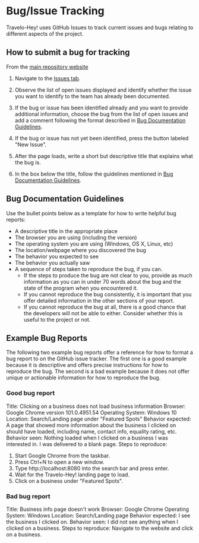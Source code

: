 # Bug/Issue Tracking

Travelo-Hey! uses GitHub Issues to track current issues and bugs relating to different aspects of the project.

## How to submit a bug for tracking

From the [main repository website](https://github.com/aedanmc/travelo-hey) 

1. Navigate to the [Issues tab](https://github.com/aedanmc/travelo-hey/issues). 

2. Observe the list of open issues displayed and identify whether the issue you want to identify to the team has already been documented.

3. If the bug or issue has been identified already and you want to provide additional information, choose the bug from the list of open issues and add a comment following the format described in [Bug Documentation Guidelines](#bug-documentation-guidelines).

4. If the bug or issue has not yet been identified, press the button labeled "New Issue".

5. After the page loads, write a short but descriptive title that explains what the bug is.

6. In the box below the title, follow the guidelines mentioned in [Bug Documentation Guidelines](#bug-documentation-guidelines).


## Bug Documentation Guidelines

Use the bullet points below as a template for how to write helpful bug reports:
- A descriptive title in the appropriate place
- The browser you are using (including the version)
- The operating system you are using (Windows, OS X, Linux, etc)
- The location/webpage where you discovered the bug
- The behavior you expected to see
- The behavior you actually saw
- A sequence of steps taken to reproduce the bug, if you can.
  - If the steps to produce the bug are not clear to you, provide as much information as you can in under 70 words about the bug and the state of the program when you encountered it.
  - If you cannot reproduce the bug consistently, it is important that you offer detailed information in the other sections of your report.
  - If you cannot reproduce the bug at all, there is a good chance that the developers will not be able to either. Consider whether this is useful to the project or not.

## Example Bug Reports

The following two example bug reports offer a reference for how to format a bug report to on the GitHub issue tracker. The first one is a good example because it is descriptive and offers precise instructions for how to reproduce the bug. The second is a bad example because it does not offer unique or actionable information for how to reproduce the bug.

### Good bug report
Title: Clicking on a business does not load business information
Browser: Google Chrome version 101.0.4951.54
Operating System: Windows 10
Location: Search/Landing page under "Featured Spots"
Behavior expected: A page that showed more information about the business I clicked on should have loaded, including name, contact info, equality rating, etc.
Behavior seen: Nothing loaded when I clicked on a business I was interested in. I was delivered to a blank page.
Steps to reproduce:
1. Start Google Chrome from the taskbar.
2. Press Ctrl+N to open a new window.
3. Type http://localhost:8080 into the search bar and press enter.
4. Wait for the Travelo-Hey! landing page to load.
5. Click on a business under "Featured Spots".

### Bad bug report
Title: Business info page doesn't work
Browser: Google Chrome
Operating System: Windows
Location: Search/Landing page
Behavior expected: I see the business I clicked on.
Behavior seen: I did not see anything when I clicked on a business.
Steps to reproduce: Navigate to the website and click on a business.
